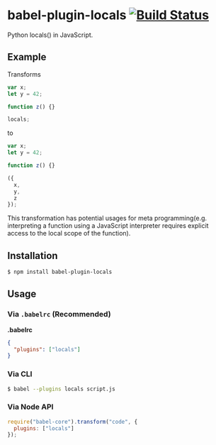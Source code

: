# babel-plugin-locals [![Build Status](https://travis-ci.org/active-expressions/babel-plugin-locals.svg?branch=master)](https://travis-ci.org/active-expressions/babel-plugin-locals)

Python locals() in JavaScript.

## Example

Transforms
```js
var x;
let y = 42;

function z() {}

locals;
```

to
```js
var x;
let y = 42;

function z() {}

({
  x,
  y,
  z
});
```

This transformation has potential usages for meta programming(e.g. interpreting a function using a JavaScript interpreter requires explicit access to the local scope of the function).

## Installation

```sh
$ npm install babel-plugin-locals
```

## Usage

### Via `.babelrc` (Recommended)

**.babelrc**

```json
{
  "plugins": ["locals"]
}
```

### Via CLI

```sh
$ babel --plugins locals script.js
```

### Via Node API

```javascript
require("babel-core").transform("code", {
  plugins: ["locals"]
});
```
